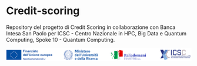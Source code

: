 # Credit-scoring

Repository del progetto di Credit Scoring in collaborazione con Banca Intesa San Paolo per ICSC - Centro Nazionale in HPC, Big Data e Quantum Computing, Spoke 10 - Quantum Computing.

<img src="ICSC-logo.png" width="1000">
